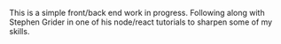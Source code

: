 This is a simple front/back end work in progress. Following along with Stephen Grider in one of his node/react tutorials to sharpen some of my skills.
